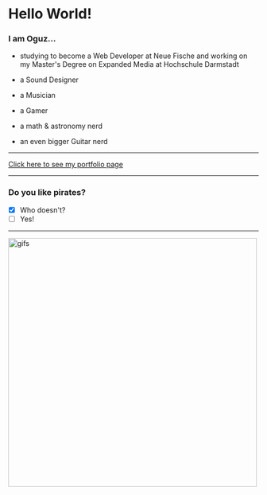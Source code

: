 # Hello World!

### I am Oguz...

- studying to become a Web Developer at Neue Fische and working on my Master's Degree on Expanded Media at Hochschule Darmstadt

- a Sound Designer
- a Musician
- a Gamer
- a math & astronomy nerd
- an even bigger Guitar nerd

---

[Click here to see my portfolio page](https://www.oguzkabasakal.com) 

---

### Do you like pirates?
- [x] Who doesn't?
- [ ] Yes!

---

<img src="https://media.tenor.com/HkjJ_sOflykAAAAj/oldpirate-ultimatejuice.gif" alt="gifs" style="width:500px;">


